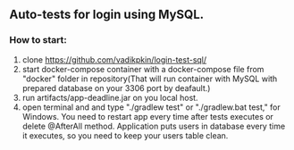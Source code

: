 ## Auto-tests for login using MySQL.
### How to start:

1. clone https://github.com/vadikpkin/login-test-sql/
2. start docker-compose container with a docker-compose file from "docker" folder in repository(That will run container with MySQL with prepared database on your 3306 port by deafault.)
3. run artifacts/app-deadline.jar on you local host.
4. open terminal and and type "./gradlew test" or "./gradlew.bat test," for Windows. You need to restart app every time after tests executes or delete @AfterAll method. Application puts users in database every time it executes, so you need to keep your users table clean.
  
